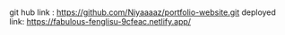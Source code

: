 ###
git hub link : https://github.com/Niyaaaaz/portfolio-website.git
deployed link: https://fabulous-fenglisu-9cfeac.netlify.app/
